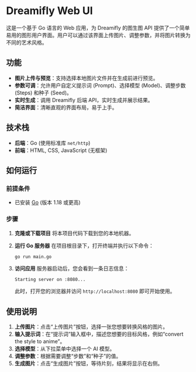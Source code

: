 # Dreamifly Web UI

这是一个基于 Go 语言的 Web 应用，为 Dreamifly 的图生图 API 提供了一个简单易用的图形用户界面。用户可以通过该界面上传图片、调整参数，并将图片转换为不同的艺术风格。

## 功能

-   **图片上传与预览**：支持选择本地图片文件并在生成前进行预览。
-   **参数可调**：允许用户自定义提示词 (Prompt)、选择模型 (Model)、调整步数 (Steps) 和种子 (Seed)。
-   **实时生成**：调用 Dreamifly 后端 API，实时生成并展示结果。
-   **简洁界面**：清晰直观的界面布局，易于上手。

## 技术栈

-   **后端**：Go (使用标准库 `net/http`)
-   **前端**：HTML, CSS, JavaScript (无框架)

## 如何运行

### 前提条件

-   已安装 [Go](https://golang.org/dl/) (版本 1.18 或更高)

### 步骤

1.  **克隆或下载项目**
    将本项目代码下载到您的本地机器。

2.  **运行 Go 服务器**
    在项目根目录下，打开终端并执行以下命令：
    ```bash
    go run main.go
    ```

3.  **访问应用**
    服务器启动后，您会看到一条日志信息：
    ```
    Starting server on :8080...
    ```
    此时，打开您的浏览器并访问 `http://localhost:8080` 即可开始使用。

## 使用说明

1.  **上传图片**：点击“上传图片”按钮，选择一张您想要转换风格的图片。
2.  **输入提示词**：在“提示词”输入框中，描述您想要的目标风格，例如“convert the style to anime”。
3.  **选择模型**：从下拉菜单中选择一个 AI 模型。
4.  **调整参数**：根据需要调整“步数”和“种子”的值。
5.  **生成图片**：点击“生成图片”按钮，等待片刻，结果将显示在右侧。
